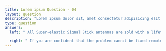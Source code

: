 ```yaml
---
title: Lorem ipsum Question - 04
layout: question
description: "Lorem ipsum dolor sit, amet consectetur adipisicing elit. Maxime perferendis sunt ut? Tempora hic, ea aliquam fugit illum nulla, blanditiis quasi officia autem obcaecati ex."
type: question
answers:
  left: " All Super-elastic Signal Stick antennas are sold with a lifetime warranty. In short, if it breaks then we will fix it. <br><br> If yours is not working, please email us at sales@signalstuff.com with a photograph showing what happened. If there is a good story then please include that too for our entertainment =] Sometimes we can help you fix it via email. "

  right: " If you are confident that the problem cannot be fixed remotely, you can get a return label here. <br><br> NOTE: Unfortunately, we cannot provide return shipping labels for antennas outside of the US. This isn’t because we don’t want to, it’s because we literally can’t find a way to do so. Sorry for the inconvenience this may cause! If you return it to us we’ll still honor the warranty."
---
```


